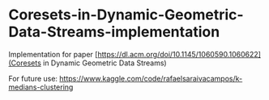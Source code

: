 # Coresets-in-Dynamic-Geometric-Data-Streams-implementation
Implementation for paper [https://dl.acm.org/doi/10.1145/1060590.1060622](Coresets in Dynamic Geometric Data Streams)


For future use:
https://www.kaggle.com/code/rafaelsaraivacampos/k-medians-clustering
